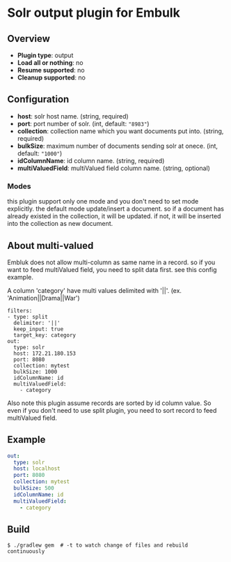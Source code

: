 # Solr output plugin for Embulk

## Overview

* **Plugin type**: output
* **Load all or nothing**: no
* **Resume supported**: no
* **Cleanup supported**: no

## Configuration

- **host**: solr host name. (string, required)
- **port**: port number of solr. (int, default: `"8983"`)
- **collection**: collection name which you want documents put into. (string, required)
- **bulkSize**: maximum number of documents sending solr at onece. (int, default: `"1000"`)
- **idColumnName**: id column name. (string, required)
- **multiValuedField**: multiValued field column name. (string, optional)

### Modes

this plugin support only one mode and you don't need to set mode explicitly.
the default mode update/insert a document. so if a document has already existed in the collection, it will be updated. if not, it will be inserted into the collection as new document.

## About multi-valued

Embluk does not allow multi-column as same name in a record. so if you want to feed multiValued field, you need to split data first. see this config example.

A column 'category' have multi values delimited with '||'. (ex. 'Animation||Drama||War')

```
filters:
- type: split
  delimiter: '||'
  keep_input: true
  target_key: category
out:
  type: solr
  host: 172.21.180.153
  port: 8080
  collection: mytest
  bulkSize: 1000
  idColumnName: id
  multiValuedField:
    - category
```

Also note this plugin assume records are sorted by id column value. So even if you don't need to use split plugin, you need to sort record to feed multiValued field.

## Example

```yaml
out:
  type: solr
  host: localhost
  port: 8080
  collection: mytest
  bulkSize: 500
  idColumnName: id
  multiValuedField:
    - category
```


## Build

```
$ ./gradlew gem  # -t to watch change of files and rebuild continuously
```
